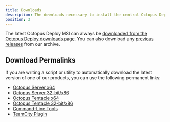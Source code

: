 ```yaml
---
title: Downloads
description: The downloads necessary to install the central Octopus Deploy Server, Tentacles, Command-line Tools, and the TeamCity Plugin.
position: 3
---
```

The latest Octopus Deploy MSI can always be [downloaded from the Octopus Deploy downloads page](https://octopus.com/downloads). You can also download any [previous releases](https://octopus.com/downloads/previous) from our archive.

## Download Permalinks

If you are writing a script or utility to automatically download the latest version of one of our products, you can use the following permanent links:

 - [Octopus Server x64](https://octopus.com/downloads/latest/WindowsX64/OctopusServer)
 - [Octopus Server 32-bit/x86](https://octopus.com/downloads/latest/WindowsX86/OctopusServer)
 - [Octopus Tentacle x64](https://octopus.com/downloads/latest/WindowsX64/OctopusTentacle)
 - [Octopus Tentacle 32-bit/x86](https://octopus.com/downloads/latest/WindowsX86/OctopusTentacle)
 - [Command-Line Tools](https://octopus.com/downloads/latest/CommandLineTools)
 - [TeamCity Plugin](https://octopus.com/downloads/latest/TeamCityPlugin)
